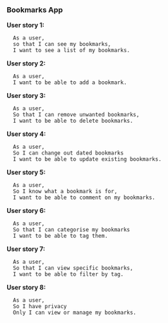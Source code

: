 ### Bookmarks App ###

**User story 1:**
```
  As a user,
  so that I can see my bookmarks,
  I want to see a list of my bookmarks.
```
**User story 2:**
```
  As a user,
  I want to be able to add a bookmark.
```
**User story 3:**
```
  As a user,
  So that I can remove unwanted bookmarks,
  I want to be able to delete bookmarks.
```
**User story 4:**
```
  As a user,
  So I can change out dated bookmarks
  I want to be able to update existing bookmarks.
```
**User story 5:**
```
  As a user,
  So I know what a bookmark is for,
  I want to be able to comment on my bookmarks.
```
**User story 6:**
```
  As a user,
  So that I can categorise my bookmarks
  I want to be able to tag them.
```
**User story 7:**
```
  As a user,
  So that I can view specific bookmarks,
  I want to be able to filter by tag.
```
**User story 8:**
```
  As a user,
  So I have privacy
  Only I can view or manage my bookmarks.
```